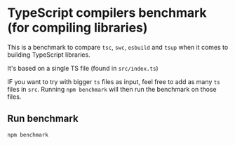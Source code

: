 # TypeScript compilers benchmark (for compiling libraries)

This is a benchmark to compare `tsc`, `swc`, `esbuild` and `tsup` when it comes to building TypeScript libraries. 

It's based on a single TS file (found in `src/index.ts`)

IF you want to try with bigger `ts` files as input, feel free to add as many `ts` files in `src`. 
Running `npm benchmark` will then run the benchmark on those files.

## Run benchmark

```
npm benchmark
```
